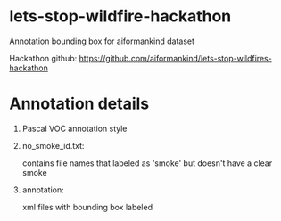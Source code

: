 # lets-stop-wildfire-hackathon
Annotation bounding box for aiformankind dataset

Hackathon github:
https://github.com/aiformankind/lets-stop-wildfires-hackathon

# Annotation details

1. Pascal VOC annotation style
2. no_smoke_id.txt:

   contains file names that labeled as 'smoke' but doesn't have a clear smoke
3. annotation:
   
   xml files with bounding box labeled
